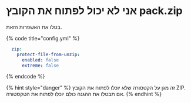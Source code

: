 # אני לא יכול לפתוח את הקובץ pack.zip

בטלו את האשפרות הזאת.

{% code title="config.yml" %}
```yaml
  zip:
    protect-file-from-unzip:
      enabled: false
      extreme: false
```
{% endcode %}

{% hint style="danger" %}
זה מגן על הקטסורה שלא יוכלו לפתוח את הקובץ ZIP.\
אם תבטלו את ההגנה כולם יוכלו לפתוח את הטקסטורה.
{% endhint %}
